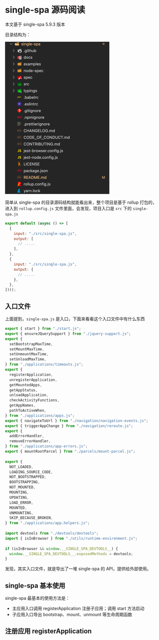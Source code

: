 # single-spa 源码阅读

本文基于 single-spa 5.9.3 版本

目录结构为：

 <img src="./imgs/img1.png" style="zoom:50%;" />

简单从 single-spa 的目录源码结构就能看出来，整个项目是基于 rollup 打包的，进入到 `rollup.config.js` 文件里面，会发现，项目入口是 `src` 下的 `single-spa.js`

```js
export default (async () => [
  {
    input: "./src/single-spa.js",
    output: [
      // .....
    ],
  },
  {
    input: "./src/single-spa.js",
    output: {
      // .....
    },
  },
])();
```



## 入口文件

上面提到，`single-spa.js` 是入口，下面来看看这个入口文件中有什么东西

```js
export { start } from "./start.js";
export { ensureJQuerySupport } from "./jquery-support.js";
export {
  setBootstrapMaxTime,
  setMountMaxTime,
  setUnmountMaxTime,
  setUnloadMaxTime,
} from "./applications/timeouts.js";
export {
  registerApplication,
  unregisterApplication,
  getMountedApps,
  getAppStatus,
  unloadApplication,
  checkActivityFunctions,
  getAppNames,
  pathToActiveWhen,
} from "./applications/apps.js";
export { navigateToUrl } from "./navigation/navigation-events.js";
export { triggerAppChange } from "./navigation/reroute.js";
export {
  addErrorHandler,
  removeErrorHandler,
} from "./applications/app-errors.js";
export { mountRootParcel } from "./parcels/mount-parcel.js";

export {
  NOT_LOADED,
  LOADING_SOURCE_CODE,
  NOT_BOOTSTRAPPED,
  BOOTSTRAPPING,
  NOT_MOUNTED,
  MOUNTING,
  UPDATING,
  LOAD_ERROR,
  MOUNTED,
  UNMOUNTING,
  SKIP_BECAUSE_BROKEN,
} from "./applications/app.helpers.js";

import devtools from "./devtools/devtools";
import { isInBrowser } from "./utils/runtime-environment.js";

if (isInBrowser && window.__SINGLE_SPA_DEVTOOLS__) {
  window.__SINGLE_SPA_DEVTOOLS__.exposedMethods = devtools;
}
```

发现，其实入口文件，就是导出了一堆 single-spa 的 API，提供给外部使用。



## single-spa 基本使用

single-spa 最基本的使用方法是：

- 主应用入口调用 registerApplication 注册子应用；调用 start 方法启动
- 子应用入口导出 bootstrap、mount、unmount 等生命周期函数





## 注册应用 registerApplication

